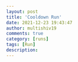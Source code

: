 ```yaml
---
layout: post
title: 'Cooldown Run'
date: 2021-12-23 19:43:47
author: multishiv19
comments: true
category: [runs]
tags: [Run]
description: 
---
```


<div width='100%' class='strava-embed-placeholder' data-embed-type='activity' data-embed-id='6417388771'></div>
<script src='https://strava-embeds.com/embed.js'></script>

